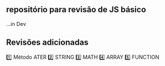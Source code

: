 ## repositório para revisão de JS básico

...in Dev

## Revisões adicionadas

:one: Método ATER
:two: STRING
:three: MATH
:four: ARRAY
:five: FUNCTION

